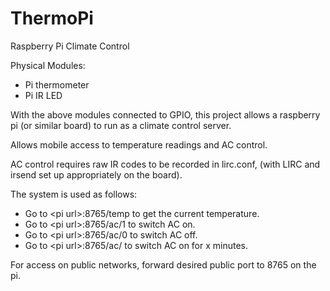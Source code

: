 # ThermoPi

Raspberry Pi Climate Control

Physical Modules:
- Pi thermometer
- Pi IR LED

With the above modules connected to GPIO, this project allows a raspberry pi (or similar board)
to run as a climate control server.

Allows mobile access to temperature readings and AC control.

AC control requires raw IR codes to be recorded in lirc.conf, (with LIRC and irsend set up appropriately on
the board).

The system is used as follows:

- Go to \<pi url\>:8765/temp to get the current temperature.
- Go to \<pi url\>:8765/ac/1 to switch AC on.
- Go to \<pi url\>:8765/ac/0 to switch AC off.
- Go to \<pi url\>:8765/ac/<x> to switch AC on for x minutes.

For access on public networks, forward desired public port to 8765 on the pi.
